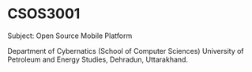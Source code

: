 # CSOS3001

Subject: Open Source Mobile Platform


Department of Cybernatics 
(School of Computer Sciences)
University of Petroleum and Energy Studies, Dehradun, Uttarakhand.
